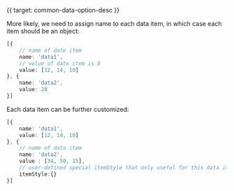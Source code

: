 {{ target: common-data-option-desc }}

More likely, we need to assign name to each data item, in which case each item should be an object:

```ts
[{
    // name of date item
    name: 'data1',
    // value of date item is 8
    value: [12, 14, 10]
}, {
    name: 'data2',
    value: 20
}]
```
Each data item can be further customized:

```ts
[{
    name: 'data1',
    value: [12, 14, 10]
}, {
    // name of data item
    name: 'data2',
    value : [34, 50, 15],
    // user-defined special itemStyle that only useful for this data item
    itemStyle:{}
}]
```